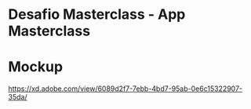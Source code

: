 # Desafio Masterclass - App Masterclass

# Mockup
https://xd.adobe.com/view/6089d2f7-7ebb-4bd7-95ab-0e6c15322907-35da/